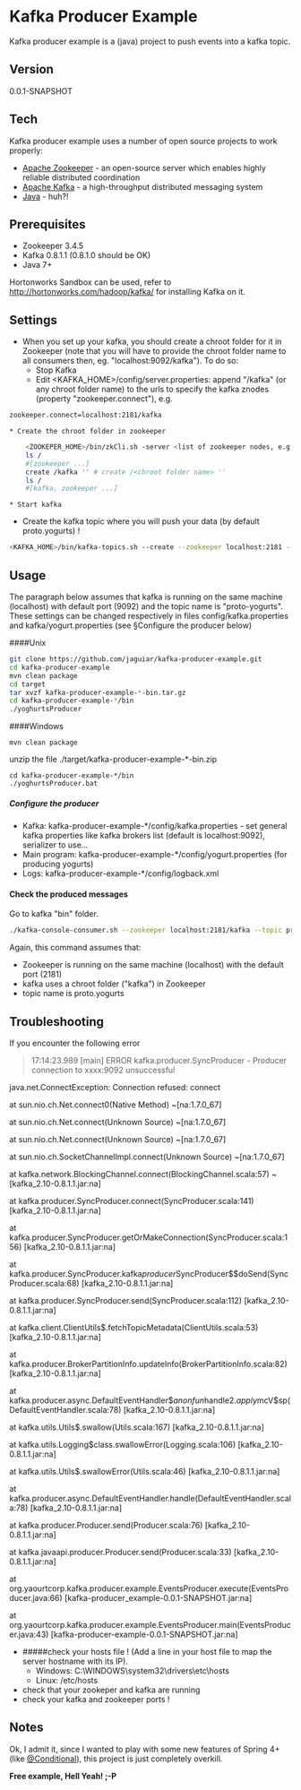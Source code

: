 Kafka Producer Example
=========

Kafka producer example is a (java) project to push events into a kafka topic.


Version
----

0.0.1-SNAPSHOT

Tech
-----------

Kafka producer example uses a number of open source projects to work properly:

* [Apache Zookeeper] - an open-source server which enables highly reliable distributed coordination
* [Apache Kafka] - a high-throughput distributed messaging system
* [Java] - huh?!

Prerequisites
--------------
* Zookeeper 3.4.5
* Kafka 0.8.1.1 (0.8.1.0 should be OK)
* Java 7+

Hortonworks Sandbox can be used, refer to http://hortonworks.com/hadoop/kafka/ for installing Kafka on it.

Settings
--------------
* When you set up your kafka, you should create a chroot folder for it in Zookeeper (note that you will have to provide the chroot folder name to all consumers then, eg. "localhost:9092/kafka"). To do so:
    * Stop Kafka
    * Edit <KAFKA_HOME>/config/server.properties: append "/kafka" (or any chroot folder name) to the urls to specify the kafka znodes (property "zookeeper.connect"), e.g. 
```sh
zookeeper.connect=localhost:2181/kafka
```
    * Create the chroot folder in zookeeper
```sh
    <ZOOKEPER_HOME>/bin/zkCli.sh -server <list of zookeeper nodes, e.g. localhost:2181>
    ls /
    #[zookeeper ...]
    create /kafka '' # create /<chroot folder name> ''
    ls /
    #[kafka, zookeeper ...]
```
    * Start kafka
* Create the kafka topic where you will push your data (by default proto.yogurts) !
```sh
<KAFKA_HOME>/bin/kafka-topics.sh --create --zookeeper localhost:2181 --replication-factor 1 --partitions 1 --topic proto.yogurts
```

Usage
--------------
The paragraph below assumes that kafka is running on the same machine (localhost) with default port (9092) and the topic name is "proto-yogurts". These settings can be changed respectively in files config/kafka.properties and kafka/yogurt.properties (see §Configure the producer below)

####Unix
```sh
git clone https://github.com/jaguiar/kafka-producer-example.git
cd kafka-producer-example
mvn clean package
cd target
tar xvzf kafka-producer-example-*-bin.tar.gz
cd kafka-producer-example-*/bin
./yoghurtsProducer
```
####Windows 

```dos
mvn clean package
```
unzip the  file ./target/kafka-producer-example-*-bin.zip

```dos
cd kafka-producer-example-*/bin
./yoghurtsProducer.bat
```

##### Configure the producer
* Kafka: kafka-producer-example-*/config/kafka.properties - set general kafka properties like kafka brokers list (default is localhost:9092), serializer to use...
* Main program: kafka-producer-example-*/config/yogurt.properties (for producing yogurts)
* Logs: kafka-producer-example-*/config/logback.xml

#### Check the produced messages
Go to kafka "bin" folder.

```sh
./kafka-console-consumer.sh --zookeeper localhost:2181/kafka --topic proto.yogurts --from-beginning
```
Again, this command assumes that:
* Zookeeper is running on the same machine (localhost) with the default port (2181)
* kafka uses a chroot folder ("kafka") in Zookeeper
* topic name is proto.yogurts

Troubleshooting
--------------
If you encounter the following error
> 17:14:23.989 [main] ERROR kafka.producer.SyncProducer - Producer connection to xxxx:9092 unsuccessful
> 
java.net.ConnectException: Connection refused: connect
> 
at sun.nio.ch.Net.connect0(Native Method) ~[na:1.7.0_67]
> 
at sun.nio.ch.Net.connect(Unknown Source) ~[na:1.7.0_67]
> 
at sun.nio.ch.Net.connect(Unknown Source) ~[na:1.7.0_67]
> 
at sun.nio.ch.SocketChannelImpl.connect(Unknown Source) ~[na:1.7.0_67]
>
at kafka.network.BlockingChannel.connect(BlockingChannel.scala:57) ~[kafka_2.10-0.8.1.1.jar:na]
> 
at kafka.producer.SyncProducer.connect(SyncProducer.scala:141) [kafka_2.10-0.8.1.1.jar:na]
>
at kafka.producer.SyncProducer.getOrMakeConnection(SyncProducer.scala:156) [kafka_2.10-0.8.1.1.jar:na]
>
at kafka.producer.SyncProducer.kafka$producer$SyncProducer$$doSend(SyncProducer.scala:68) [kafka_2.10-0.8.1.1.jar:na]
>
at kafka.producer.SyncProducer.send(SyncProducer.scala:112) [kafka_2.10-0.8.1.1.jar:na]
>
at kafka.client.ClientUtils$.fetchTopicMetadata(ClientUtils.scala:53) [kafka_2.10-0.8.1.1.jar:na]
>
at kafka.producer.BrokerPartitionInfo.updateInfo(BrokerPartitionInfo.scala:82) [kafka_2.10-0.8.1.1.jar:na]
>
at kafka.producer.async.DefaultEventHandler$$anonfun$handle$2.apply$mcV$sp(DefaultEventHandler.scala:78) [kafka_2.10-0.8.1.1.jar:na]
>
at kafka.utils.Utils$.swallow(Utils.scala:167) [kafka_2.10-0.8.1.1.jar:na]
>
at kafka.utils.Logging$class.swallowError(Logging.scala:106) [kafka_2.10-0.8.1.1.jar:na]
>
at kafka.utils.Utils$.swallowError(Utils.scala:46) [kafka_2.10-0.8.1.1.jar:na]
>
at kafka.producer.async.DefaultEventHandler.handle(DefaultEventHandler.scala:78) [kafka_2.10-0.8.1.1.jar:na]
>
at kafka.producer.Producer.send(Producer.scala:76) [kafka_2.10-0.8.1.1.jar:na]
>
at kafka.javaapi.producer.Producer.send(Producer.scala:33) [kafka_2.10-0.8.1.1.jar:na]
>
at org.yaourtcorp.kafka.producer.example.EventsProducer.execute(EventsProducer.java:66) [kafka-producer_example-0.0.1-SNAPSHOT.jar:na]
>
at org.yaourtcorp.kafka.producer.example.EventsProducer.main(EventsProducer.java:43) [kafka-producer-example-0.0.1-SNAPSHOT.jar:na]

* #####check your hosts file ! (Add a line in your host file to map the server hostname with its IP).
    * Windows: C:\WINDOWS\system32\drivers\etc\hosts
    * Linux: /etc/hosts
* check that your zookeper and kafka are running
* check your kafka and zookeeper ports !

Notes
--------------
Ok, I admit it, since I wanted to play with some new features of Spring 4+ (like [@Conditional]), this project is just completely overkill. 

**Free example, Hell Yeah! ;-P**

[Apache Zookeeper]:http://zookeeper.apache.org/
[Apache Kafka]:http://kafka.apache.org/
[Java]:https://www.java.com/
[@Conditional]:http://docs.spring.io/spring/docs/current/javadoc-api/org/springframework/context/annotation/Conditional.html

